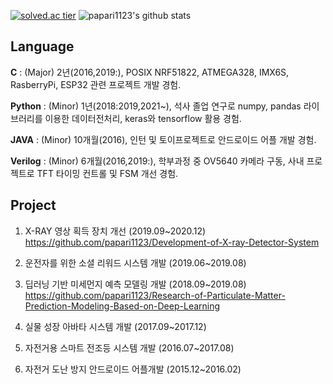 



[![solved.ac tier](http://mazassumnida.wtf/api/generate_badge?boj=dltjdrn1123)](https://solved.ac/dltjdrn1123)     ![papari1123's github stats](https://github-readme-stats.vercel.app/api?username=papari1123&show_icons=true)




## Language

**C** : (Major) 2년(2016,2019:), POSIX  NRF51822, ATMEGA328, IMX6S, RasberryPi, ESP32 관련 프로젝트 개발 경험.

**Python** : (Minor) 1년(2018:2019,2021~), 석사 졸업 연구로 numpy, pandas 라이브러리를 이용한 데이터전처리, keras와 tensorflow 활용 경험.

**JAVA** : (Minor) 10개월(2016), 인턴 및 토이프로젝트로 안드로이드 어플 개발 경험.

**Verilog** : (Minor) 6개월(2016,2019:), 학부과정 중 OV5640 카메라 구동, 사내 프로젝트로 TFT 타이밍 컨트롤 및 FSM 개선 경험.




## Project

1. X-RAY 영상 획득 장치 개선 (2019.09~2020.12)
  https://github.com/papari1123/Development-of-X-ray-Detector-System

2. 운전자를 위한 소셜 리워드 시스템 개발 (2019.06~2019.08)


3. 딥러닝 기반 미세먼지 예측 모델링 개발 (2018.09~2019.08)
  https://github.com/papari1123/Research-of-Particulate-Matter-Prediction-Modeling-Based-on-Deep-Learning


4. 실물 성장 아바타 시스템 개발 (2017.09~2017.12)


5. 자전거용 스마트 전조등 시스템 개발 (2016.07~2017.08)


6. 자전거 도난 방지 안드로이드 어플개발 (2015.12~2016.02)





<!--
**papari1123/papari1123** is a ✨ _special_ ✨ repository because its `README.md` (this file) appears on your GitHub profile.

Here are some ideas to get you started:

- 🔭 I’m currently working on ...
- 🌱 I’m currently learning ...
- 👯 I’m looking to collaborate on ...
- 🤔 I’m looking for help with ...
- 💬 Ask me about ...
- 📫 How to reach me: ...
- 😄 Pronouns: ...
- ⚡ Fun fact: ...
-->
